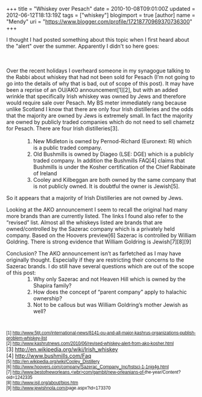 +++
title = "Whiskey over Pesach"
date = 2010-10-08T09:01:00Z
updated = 2012-06-12T18:13:19Z
tags = ["whiskey"]
blogimport = true 
[author]
	name = "Mendy"
	uri = "https://www.blogger.com/profile/17218770969370736300"
+++

I thought I had posted something about this topic when I first heard about the "alert" over the summer. Apparently I didn't so here goes:<br /><span style="font-family:Arial, sans-serif;font-size:85%;"><div><br /><br />Over the recent holidays I overheard someone in my synagogue talking to the Rabbi about whiskey that had not been sold for Pesach (I’m not going to go into the details of why that is bad, out of scope of this post). It may have been a reprise of an OU/AKO announcement[1][2], but with an added wrinkle that specifically Irish whiskey was owned by Jews and therefore would require sale over Pesach. My BS meter immediately rang because unlike Scotland I know that there are only four Irish distilleries and the odds that the majority are owned by Jews is extremely small. In fact the majority are owned by publicly traded companies which do not need to sell chametz for Pesach. There are four Irish distilleries[3].</div> <div><br /> </div> <ol style="margin-top: 0pt; margin-bottom: 0pt; margin-left: 36pt;"><li>New Midleton is owned by Pernod-Richard (Euronext: RI) which is a public traded company.</li><li>Old Bushmills is owned by Diageo (LSE: DGE) which is a publicly traded company. In addition the Bushmills FAQ[4] claims that Bushmills is under the Kosher certification of the Chief Rabbinate of Ireland</li><li>Cooley and Kilbeggan are both owned by the same company that is not publicly owned. It is doubtful the owner is Jewish[5].</li></ol> <div><span style="font-family:Calibri, sans-serif;font-size:85%;"><br /> </span></div> <div>So it appears that a majority of Irish Distilleries are not owned by Jews.</div> <div><span style="font-family:Calibri, sans-serif;font-size:85%;"><br /> </span></div> <div>Looking at the AKO announcement I seem to recall the original had many more brands than are currently listed. The links I found also refer to the “revised” list. Almost all the whiskeys listed are brands that are owned/controlled by the Sazerac company which is a privately held company. Based on the Hoovers preview[6] Sazerac is controlled by William Goldring. There is strong evidence that William Goldring is Jewish[7][8][9]</div> <div><span style="font-family:Calibri, sans-serif;font-size:85%;"><br /> </span></div> <div>Conclusion? The AKO announcement isn’t as farfetched as I may have originally thought. Especially if they are restricting their concerns to the Sazerac brands. I do still have several questions which are out of the scope of this post:</div> <ol style="margin-top: 0pt; margin-bottom: 0pt; margin-left: 36pt;"><li>Why only Sazerac and not Heaven Hill which is owned by the Shapira family?</li><li>How does the concept of “parent company” apply to halachic ownership?</li><li>Not to be callous but was William Goldring’s mother Jewish as well?</li></ol> <div style="padding-left: 18pt;"><span style="font-family:Calibri, sans-serif;font-size:85%;"> </span></div> <div><span style="font-family:Calibri, sans-serif;font-size:85%;"><br /><br /><br /></span></div> <div><span style="font-family:Calibri, sans-serif;font-size:85%;">[1] <a href="http://www.5tjt.com/international-news/8141-ou-and-all-major-kashrus-organizations-publish-problem-whiskey-list" target="_blank"><span style="color:#0000ff;"><u>http://www.5tjt.com/<wbr>international-news/8141-ou-<wbr>and-all-major-kashrus-<wbr>organizations-publish-problem-<wbr>whiskey-list</u></span></a></span></div> <div><span style="font-family:Calibri, sans-serif;font-size:85%;">[2] <a href="http://www.kashrutnews.com/2010/06/revised-whiskey-alert-from-ako-kosher.html" target="_blank"><span style="color:#0000ff;"><u>http://www.kashrutnews.com/<wbr>2010/06/revised-whiskey-alert-<wbr>from-ako-kosher.html</u></span></a></span></div> <div>[3] <a href="http://en.wikipedia.org/wiki/Irish_whiskey" target="_blank"><span style="color:#0000ff;"><u>http://en.wikipedia.org/wiki/<wbr>Irish_whiskey</u></span></a></div> <div>[4] <a href="http://www.bushmills.com/Faq" target="_blank">http://www.bushmills.com/Faq</a></div> <div><span style="font-family:Calibri, sans-serif;font-size:85%;">[5] <a href="http://en.wikipedia.org/wiki/Cooley_Distillery" target="_blank"><span style="color:#0000ff;"><u>http://en.wikipedia.org/wiki/<wbr>Cooley_Distillery</u></span></a></span></div> <div><span style="font-family:Calibri, sans-serif;font-size:85%;">[6] <a href="http://www.hoovers.com/company/Sazerac_Company_Inc/hstsci-1-1njg4g.html" target="_blank"><span style="color:#0000ff;"><u>http://www.hoovers.com/<wbr>company/Sazerac_Company_Inc/<wbr>hstsci-1-1njg4g.html</u></span></a></span></div> <div><span style="font-family:Calibri, sans-serif;font-size:85%;">[7] <a href="http://www.bestofneworleans.com/gambit/new-orleanians-of-the-year/Content?oid=1242335" target="_blank"> http://www.bestofneworleans.<wbr>com/gambit/new-orleanians-of-<wbr>the-year/Content?oid=1242335</a></span></div> <div><span style="font-family:Calibri, sans-serif;font-size:85%;">[8] <a href="http://www.isjl.org/about/bios.htm" target="_blank"><span style="color:#0000ff;"><u>http://www.isjl.org/about/<wbr>bios.htm</u></span></a></span></div> <div><span style="font-family:Calibri, sans-serif;font-size:85%;">[9] <a href="http://www.jewishnola.com/page.aspx?id=173370" target="_blank"> http://www.jewishnola.com/<wbr>page.aspx?id=173370</a></span></div></span>
